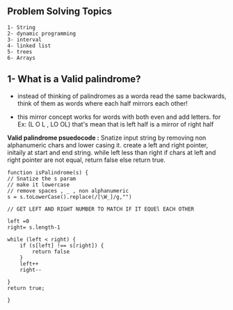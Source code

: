 ## **Problem Solving Topics**
    1- String 
    2- dynamic programming 
    3- interval
    4- linked list 
    5- trees
    6- Arrays

## 1- What is a Valid palindrome?
- instead of thinking of palindromes as a worda read the same backwards, think of them as words where each half mirrors each other!

- this mirror concept works for words with both even and add letters. 
for Ex: (L O L ,  LO OL) that's mean that is left half is a mirror of right half 

**Valid palindrome psuedocode :** 
Snatize input string by removing non alphanumeric chars and lower casing it. 
create a left and right pointer, initaily at start and end string.
while left less than right if chars at left and right pointer are not equal, return false else return true. 

    function isPalindrome(s) {
    // Snatize the s param
    // make it lowercase
    // remove spaces , _ , non alphanumeric
    s = s.toLowerCase().replace(/[\W_]/g,"")

    // GET LEFT AND RIGHT NUMBER TO MATCH IF IT EQUEl EACH OTHER

    left =0
    right= s.length-1

    while (left < right) {
        if (s[left] !== s[right]) {
            return false
        }
        left++
        right--
        
    }
    return true;

    }